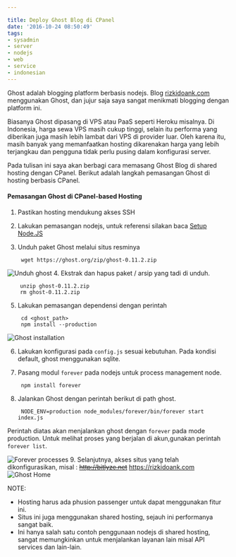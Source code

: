 ```yaml
---

title: Deploy Ghost Blog di CPanel
date: '2016-10-24 08:50:49'
tags:
- sysadmin
- server
- nodejs
- web
- service
- indonesian
---
```


Ghost adalah blogging platform berbasis nodejs. Blog [rizkidoank.com](https://rizkidoank.com) menggunakan Ghost, dan jujur saja saya sangat menikmati blogging dengan platform ini.

Biasanya Ghost dipasang di VPS atau PaaS seperti Heroku misalnya. Di Indonesia, harga sewa VPS masih cukup tinggi, selain itu performa yang diberikan juga masih lebih lambat dari VPS di provider luar. Oleh karena itu, masih banyak yang memanfaatkan hosting dikarenakan harga yang lebih terjangkau dan pengguna tidak perlu pusing dalam konfigurasi server.

Pada tulisan ini saya akan berbagi cara memasang Ghost Blog di shared hosting dengan CPanel. Berikut adalah langkah pemasangan Ghost di hosting berbasis CPanel.

#### Pemasangan Ghost di CPanel-based Hosting
1. Pastikan hosting mendukung akses SSH
2. Lakukan pemasangan nodejs, untuk referensi silakan baca [Setup Node.JS](https://rizkidoank.com/2016/09/20/setup-node-js-dan-mongodb-di-linux/)
3. Unduh paket Ghost melalui situs resminya

        wget https://ghost.org/zip/ghost-0.11.2.zip
 ![Unduh ghost](https://rizkidoank.sgp1.digitaloceanspaces.com/rizkidoank/images/2016/10/ghost_cpanel_01.jpeg)
4. Ekstrak dan hapus paket / arsip yang tadi di unduh.

        unzip ghost-0.11.2.zip
        rm ghost-0.11.2.zip
5. Lakukan pemasangan dependensi dengan perintah
        
        cd <ghost_path>
        npm install --production
 ![Ghost installation](https://rizkidoank.sgp1.digitaloceanspaces.com/rizkidoank/images/2016/10/ghost_cpanel_02.jpeg)

6. Lakukan konfigurasi pada `config.js` sesuai kebutuhan. Pada kondisi default, ghost menggunakan sqlite.
7. Pasang modul `forever` pada nodejs untuk process management node.

        npm install forever
8. Jalankan Ghost dengan perintah berikut di path ghost.

        NODE_ENV=production node_modules/forever/bin/forever start index.js
 Perintah diatas akan menjalankan ghost dengan `forever` pada mode production. Untuk melihat proses yang berjalan di akun,gunakan perintah `forever list`.

 ![Forever processes](https://rizkidoank.sgp1.digitaloceanspaces.com/rizkidoank/images/2016/10/ghost_cpanel_03.jpeg)
9. Selanjutnya, akses situs yang telah dikonfigurasikan, misal : ~~http://bitlyze.net~~ https://rizkidoank.com
 ![Ghost Home](https://rizkidoank.sgp1.digitaloceanspaces.com/rizkidoank/images/2016/10/ghost_cpanel_04.jpeg)


NOTE:

- Hosting harus ada phusion passenger untuk dapat menggunakan fitur ini.
- Situs ini juga menggunakan shared hosting, sejauh ini performanya sangat baik.
- Ini hanya salah satu contoh penggunaan nodejs di shared hosting, sangat memungkinkan untuk menjalankan layanan lain misal API services dan lain-lain.